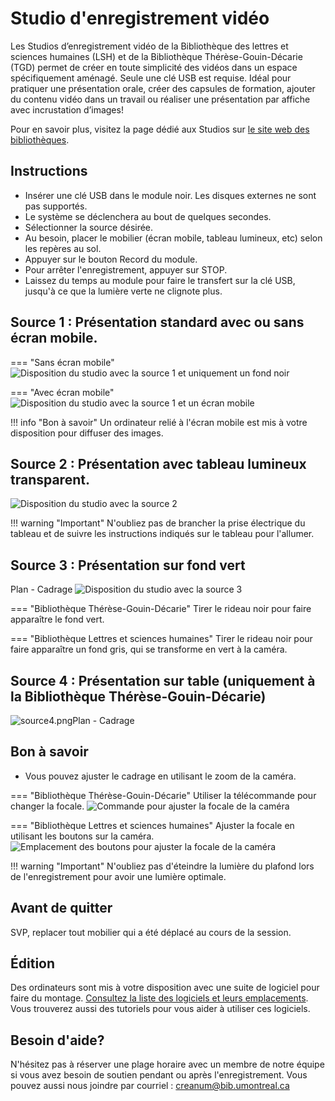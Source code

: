 # Studio d'enregistrement vidéo
Les Studios d’enregistrement vidéo de la Bibliothèque des lettres et sciences humaines (LSH) et de la Bibliothèque Thérèse-Gouin-Décarie (TGD) permet de créer en toute simplicité des vidéos dans un espace spécifiquement aménagé. Seule une clé USB est requise. Idéal pour pratiquer une présentation orale, créer des capsules de formation, ajouter du contenu vidéo dans un travail ou réaliser une présentation par affiche avec incrustation d’images!

Pour en savoir plus, visitez la page dédié aux Studios sur [le site web des bibliothèques](https://bib.umontreal.ca/travailler/espaces/creation-numerique/studio-enregistrement). 

## Instructions

- Insérer une clé USB dans le module noir. Les disques externes ne sont pas supportés. 
- Le système se déclenchera au bout de quelques secondes. 
- Sélectionner la source désirée. 
- Au besoin, placer le mobilier (écran mobile, tableau lumineux, etc) selon les repères au sol.
- Appuyer sur le bouton Record du module. 
- Pour arrêter l'enregistrement, appuyer sur STOP. 
- Laissez du temps au module pour faire le transfert sur la clé USB, jusqu'à ce que la lumière verte ne clignote plus. 

## Source 1 : Présentation standard avec ou sans écran mobile.

=== "Sans écran mobile"
    ![Disposition du studio avec la source 1 et uniquement un fond noir](../assets/images/source1.png) 

=== "Avec écran mobile"
    ![Disposition du studio avec la source 1 et un écran mobile](../assets/images/source1ecran.png)

!!! info "Bon à savoir"
    Un ordinateur relié à l'écran mobile est mis à votre disposition pour diffuser des images.

## Source 2 : Présentation avec tableau lumineux transparent. 
![Disposition du studio avec la source 2](../assets/images/source2.png)

!!! warning "Important"
    N'oubliez pas de brancher la prise électrique du tableau et de suivre les instructions indiqués sur le tableau pour l'allumer.

## Source 3 : Présentation sur fond vert
Plan - Cadrage
![Disposition du studio avec la source 3](../assets/images/source3.png "source3.png")

=== "Bibliothèque Thérèse-Gouin-Décarie"
    Tirer le rideau noir pour faire apparaître le fond vert.

=== "Bibliothèque Lettres et sciences humaines"
    Tirer le rideau noir pour faire apparaître un fond gris, qui se transforme en vert à la caméra. 

## Source 4 : Présentation sur table (uniquement à la Bibliothèque Thérèse-Gouin-Décarie)
![source4.png](../assets/images/source4.png)Plan - Cadrage

## Bon à savoir
- Vous pouvez ajuster le cadrage en utilisant le zoom de la caméra.

=== "Bibliothèque Thérèse-Gouin-Décarie"
    Utiliser la télécommande pour changer la focale. 
    ![Commande pour ajuster la focale de la caméra](../assets/images/commandetgd.png) 
    
=== "Bibliothèque Lettres et sciences humaines"
    Ajuster la focale en utilisant les boutons sur la caméra.
    ![Emplacement des boutons pour ajuster la focale de la caméra](../assets/images/commandelsh.png)

!!! warning "Important"
    N'oubliez pas d'éteindre la lumière du plafond lors de l'enregistrement pour avoir une lumière optimale. 

## Avant de quitter
SVP, replacer tout mobilier qui a été déplacé au cours de la session. 

## Édition
Des ordinateurs sont mis à votre disposition avec une suite de logiciel pour faire du montage.
[Consultez la liste des logiciels et leurs emplacements](../../logiciels/#vidéo). Vous trouverez aussi des tutoriels pour vous aider à utiliser ces logiciels.


## Besoin d'aide?
N'hésitez pas à réserver une plage horaire avec un membre de notre équipe si vous avez besoin de soutien pendant ou après l'enregistrement. Vous pouvez aussi nous joindre par courriel : creanum@bib.umontreal.ca
